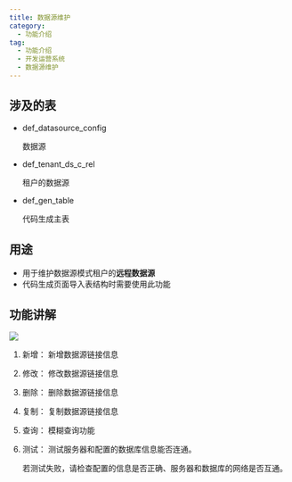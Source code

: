 ```yaml
---
title: 数据源维护
category:
  - 功能介绍
tag:
  - 功能介绍
  - 开发运营系统
  - 数据源维护
---
```


## 涉及的表

- def_datasource_config  

  数据源

- def_tenant_ds_c_rel

  租户的数据源

- def_gen_table

  代码生成主表

## 用途

- 用于维护数据源模式租户的**远程数据源**
- 代码生成页面导入表结构时需要使用此功能

## 功能讲解

![](/images/intro/操作_数据源维护.png)

1. 新增： 新增数据源链接信息
   
2. 修改： 修改数据源链接信息 

3. 删除： 删除数据源链接信息

4. 复制： 复制数据源链接信息

5. 查询： 模糊查询功能

6. 测试： 测试服务器和配置的数据库信息能否连通。
   
   若测试失败，请检查配置的信息是否正确、服务器和数据库的网络是否互通。
